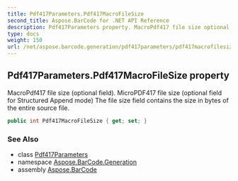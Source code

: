 ```yaml
---
title: Pdf417Parameters.Pdf417MacroFileSize
second_title: Aspose.BarCode for .NET API Reference
description: Pdf417Parameters property. MacroPdf417 file size optional field. MicroPDF417 file size optional field for Structured Append mode The file size field contains the size in bytes of the entire source file
type: docs
weight: 150
url: /net/aspose.barcode.generation/pdf417parameters/pdf417macrofilesize/
---
```

## Pdf417Parameters.Pdf417MacroFileSize property

MacroPdf417 file size (optional field). MicroPDF417 file size (optional field for Structured Append mode) The file size field contains the size in bytes of the entire source file.

```csharp
public int Pdf417MacroFileSize { get; set; }
```

### See Also

* class [Pdf417Parameters](../)
* namespace [Aspose.BarCode.Generation](../../pdf417parameters/)
* assembly [Aspose.BarCode](../../../)


